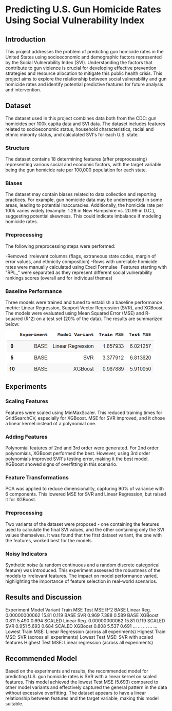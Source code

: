 
# Predicting U.S. Gun Homicide Rates Using Social Vulnerability Index
## Introduction
This project addresses the problem of predicting gun homicide rates in the United States using socioeconomic and demographic factors represented by the Social Vulnerability Index (SVI). Understanding the factors that contribute to gun violence is crucial for developing effective prevention strategies and resource allocation to mitigate this public health crisis. This project aims to explore the relationship between social vulnerability and gun homicide rates and identify potential predictive features for future analysis and intervention.

## Dataset
The dataset used in this project combines data both from the CDC: gun homicides per 100k capita data and SVI data. The dataset includes features related to socioeconomic status, household characteristics, racial and ethnic minority status, and calculated SVI's for each U.S. state.

### Structure
The dataset contains 18 determining features (after preprocessing) representing various social and economic factors, with the target variable being the gun homicide rate per 100,000 population for each state.

### Biases
The dataset may contain biases related to data collection and reporting practices. For example, gun homicide data may be underreported in some areas, leading to potential inaccuracies.  Additionally, the homicide rate per 100k varies widely (example: 1.28 in New Hampshire vs. 20.99 in D.C.), suggesting potential skewness. This could indicate imbalance if modeling homicide rates.

### Preprocessing
The following preprocessing steps were performed:

-Removed irrelevant columns (flags, extraneous state codes, margin of error values, and ethnicity composition)
-Rows with unreliable homicide rates were manually calculated using Execl Formulae
-Features starting with "RPL_" were separated as they represent different social vulnerability rankings scores (overall and for individual themes)
### Baseline Performance
Three models were trained and tuned to establish a baseline performance metric: Linear Regression, Support Vector Regression (SVR), and XGBoost. The models were evaluated using Mean Squared Error (MSE) and R-squared (R^2) on a test set (20% of the data). The results are summarized below:

![screenshot](images/capbase.png)

## Experiments
### Scaling Features
Features were scaled using MinMaxScaler. This reduced training times for GridSearchCV, especially for XGBoost. MSE for SVR improved, and it chose a linear kernel instead of a polynomial one.

### Adding Features
Polynomial features of 2nd and 3rd order were generated. For 2nd order polynomials, XGBoost performed the best. However, using 3rd order polynomials improved SVR's testing error, making it the best model. XGBoost showed signs of overfitting in this scenario.

### Feature Transformations
PCA was applied to reduce dimensionality, capturing 90% of variance with 6 components. This lowered MSE for SVR and Linear Regression, but raised it for XGBoost.

### Preprocessing
Two variants of the dataset were proposed - one containing the features used to calculate the final SVI values, and the other containing only the SVI values themselves. It was found that the first dataset variant,
the one with the features, worked best for the models.

### Noisy Indicators
Synthetic noise (a random continuous and a random discrete categorical feature) was introduced. This experiment assessed the robustness of the models to irrelevant features. The impact on model performance varied, highlighting the importance of feature selection in real-world scenarios.

## Results and Discussion
Experiment	Model Variant	Train MSE	Test MSE	R^2
BASE	Linear Reg.	0.00000000062	15.81	0.119
BASE	SVR	0.969	7.388	0.589
BASE	XGBoost	0.811	5.490	0.694
SCALED	Linear Reg.	0.00000000062	15.81	0.119
SCALED	SVR	0.951	5.693	0.684
SCALED	XGBoost	0.808	5.537	0.691
...	...	...	...	...
Lowest Train MSE: Linear Regression (across all experiments)
Highest Train MSE: SVR (across all experiments)
Lowest Test MSE: SVR with scaled features
Highest Test MSE: Linear regression (across all experiments)
## Recommended Model
Based on the experiments and results, the recommended model for predicting U.S. gun homicide rates is SVR with a linear kernel on scaled features. This model achieved the lowest Test MSE (5.693) compared to other model variants and effectively captured the general pattern in the data without excessive overfitting. The dataset appears to have a linear relationship between features and the target variable, making this model suitable.
